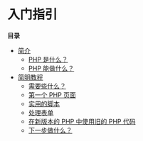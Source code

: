 入门指引
========

**目录**

-   [简介](/introduction.html)
    -   [PHP 是什么？](/intro-whatis.html)
    -   [PHP 能做什么？](/intro-whatcando.html)
-   [简明教程](/tutorial.html)
    -   [需要些什么？](/tutorial/requirements.html)
    -   [第一个 PHP 页面](/tutorial/firstpage.html)
    -   [实用的脚本](/tutorial/useful.html)
    -   [处理表单](/tutorial/forms.html)
    -   [在新版本的 PHP 中使用旧的 PHP 代码](/tutorial/oldcode.html)
    -   [下一步做什么？](/tutorial/whatsnext.html)
